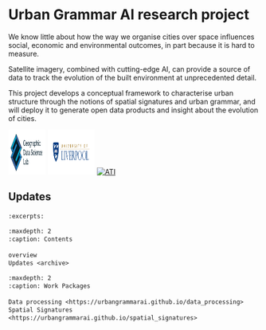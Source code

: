 # Urban Grammar AI research project

We know little about how the way we organise cities over space influences social, economic and environmental outcomes, in part because it is hard to measure.

Satellite imagery, combined with cutting-edge AI, can provide a source of data to track the evolution of the built environment at unprecedented detail.

This project develops a conceptual framework to characterise urban structure through the notions of spatial signatures and urban grammar, and will deploy it to generate open data products and insight about the evolution of cities.

[<img src="_static/gdsl.png" alt="GDSL" width="75" height="90" class="vertimg">](https://www.liverpool.ac.uk/geographic-data-science/)
[<img src="_static/liv_logo.png" alt="University of Liverpool" width="95" height="90" class="vertimg">](https://www.liverpool.ac.uk)
[<img src="_statis/ati_logo.png" alt="ATI" width="95" height="90" class="vertimg">](https://www.turing.ac.uk/)

## Updates

```{postlist} 20
:excerpts:
```

```{toctree}
:maxdepth: 2
:caption: Contents

overview
Updates <archive>
```

```{toctree}
:maxdepth: 2
:caption: Work Packages

Data processing <https://urbangrammarai.github.io/data_processing>
Spatial Signatures <https://urbangrammarai.github.io/spatial_signatures>
```
